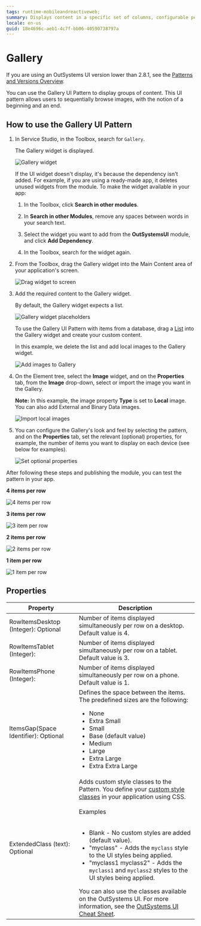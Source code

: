 ```yaml
---
tags: runtime-mobileandreactiveweb;  
summary: Displays content in a specific set of columns, configurable per device type and orientation. 
locale: en-us
guid: 18e4696c-aeb1-4c7f-bb06-40590738797a
---
```


# Gallery

<div class="info" markdown="1">

If you are using an OutSystems UI version lower than 2.8.1, see the [Patterns and Versions Overview](https://outsystemsui.outsystems.com/OutsystemsUiWebsite/MigrationOverview).
                            
</div>

You can use the Gallery UI Pattern to display groups of content. This UI pattern allows users to sequentially browse images, with the notion of a beginning and an end.

## How to use the Gallery UI Pattern

1. In Service Studio, in the Toolbox, search for `Gallery`.

    The Gallery widget is displayed.

    ![Gallery widget](<images/gallery-widget-ss.png>)

    If the UI widget doesn't display, it's because the dependency isn't added. For example, if you are using a ready-made app, it deletes unused widgets from the module. To make the widget available in your app:

    1. In the Toolbox, click **Search in other modules**.

    1. In **Search in other Modules**, remove any spaces between words in your search text.
    
    1. Select the widget you want to add from the **OutSystemsUI** module, and click **Add Dependency**. 
    
    1. In the Toolbox, search for the widget again.

1. From the Toolbox, drag the Gallery widget into the Main Content area of your application's screen.

    ![Drag widget to screen](<images/gallery-dragwidget-ss.png>)

1. Add the required content to the Gallery widget.

    By default, the Gallery widget expects a list.

    ![Gallery widget placeholders](<images/gallery-list-ss.png>)

    To use the Gallery UI Pattern with items from a database, drag a [List](<../../../../../ref/lang/auto/ServiceStudio.Plugin.NRWidgets.List.final.md>) into the Gallery widget and create your custom content.

    In this example, we delete the list and add local images to the Gallery widget.

    ![Add images to Gallery](<images/gallery-image-ss.png>)

1. On the Element tree, select the **Image** widget, and on the **Properties** tab, from the **Image** drop-down, select or import the image you want in the Gallery.

    **Note:** In this example, the image property **Type** is set to **Local** image. You can also add External and Binary Data images.

    ![Import local images](<images/gallery-localimage-ss.png>)
  
1. You can configure the Gallery's look and feel by selecting the pattern, and on the **Properties** tab, set the relevant (optional) properties, for example, the number of items you want to display on each device (see below for examples).

    ![Set optional properties](<images/gallery-properties-ss.png>)

After following these steps and publishing the module, you can test the pattern in your app.

**4 items per row**

![4 items per row](<images/gallerymob-14-ss.png>)

**3 items per row**
    
![3 item per row](<images/gallerymob-15-ss.png>)

**2 items per row**

![2 items per row](<images/gallerymob-16-ss.png>)

**1 item per row**

![1 item per row](<images/gallerymob-17-ss.png>)

## Properties

| Property | Description |
|---|---|
|RowItemsDesktop (Integer): Optional |  Number of items displayed simultaneously per row on a desktop. Default value is 4.|
|RowItemsTablet (Integer):  |   Number of items displayed simultaneously per row on a tablet. Default value is 3. |
|RowItemsPhone (Integer):  |  Number of items displayed simultaneously per row on a phone. Default value is 1.  |
|ItemsGap(Space Identifier): Optional  | Defines the space between the items. The predefined sizes are the following:<p><ul><li>None</li><li>Extra Small</li><li>Small</li><li>Base (default value)</li><li>Medium</li><li>Large</li><li>Extra Large</li><li>Extra Extra Large</li></ul></p>|
|ExtendedClass (text): Optional| Adds custom style classes to the Pattern. You define your [custom style classes](../../../look-feel/css.md) in your application using CSS.<br/><br/>Examples<br/><br/><ul><li>Blank - No custom styles are added (default value).</li><li>"myclass" - Adds the ``myclass`` style to the UI styles being applied.</li><li>"myclass1 myclass2" - Adds the ``myclass1`` and ``myclass2`` styles to the UI styles being applied.</li></ul>You can also use the classes available on the OutSystems UI. For more information, see the [OutSystems UI Cheat Sheet](https://outsystemsui.outsystems.com/OutSystemsUIWebsite/CheatSheet).|
